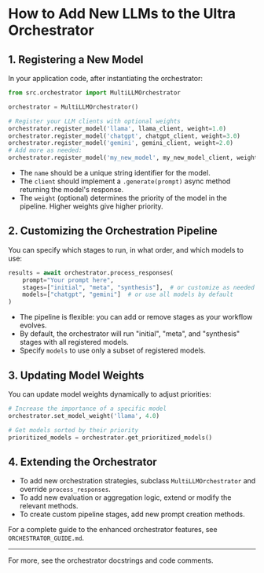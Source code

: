 # How to Add New LLMs to the Ultra Orchestrator

## 1. Registering a New Model

In your application code, after instantiating the orchestrator:

```python
from src.orchestrator import MultiLLMOrchestrator

orchestrator = MultiLLMOrchestrator()

# Register your LLM clients with optional weights
orchestrator.register_model('llama', llama_client, weight=1.0)
orchestrator.register_model('chatgpt', chatgpt_client, weight=3.0)
orchestrator.register_model('gemini', gemini_client, weight=2.0)
# Add more as needed:
orchestrator.register_model('my_new_model', my_new_model_client, weight=1.5)
```

- The `name` should be a unique string identifier for the model.
- The `client` should implement a `.generate(prompt)` async method returning the model's response.
- The `weight` (optional) determines the priority of the model in the pipeline. Higher weights give higher priority.

## 2. Customizing the Orchestration Pipeline

You can specify which stages to run, in what order, and which models to use:

```python
results = await orchestrator.process_responses(
    prompt="Your prompt here",
    stages=["initial", "meta", "synthesis"],  # or customize as needed
    models=["chatgpt", "gemini"]  # or use all models by default
)
```

- The pipeline is flexible: you can add or remove stages as your workflow evolves.
- By default, the orchestrator will run "initial", "meta", and "synthesis" stages with all registered models.
- Specify `models` to use only a subset of registered models.

## 3. Updating Model Weights

You can update model weights dynamically to adjust priorities:

```python
# Increase the importance of a specific model
orchestrator.set_model_weight('llama', 4.0)

# Get models sorted by their priority
prioritized_models = orchestrator.get_prioritized_models()
```

## 4. Extending the Orchestrator

- To add new orchestration strategies, subclass `MultiLLMOrchestrator` and override `process_responses`.
- To add new evaluation or aggregation logic, extend or modify the relevant methods.
- To create custom pipeline stages, add new prompt creation methods.

For a complete guide to the enhanced orchestrator features, see `ORCHESTRATOR_GUIDE.md`.

---
For more, see the orchestrator docstrings and code comments.
